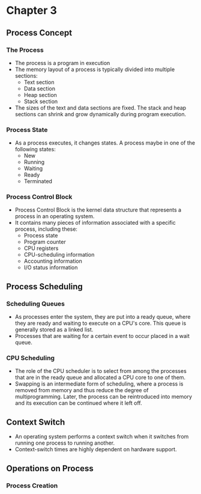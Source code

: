 # Chapter 3
## Process Concept
### The Process
- The process is a program in execution
- The memory layout of a process is typically divided into multiple sections:
  - Text section
  - Data section
  - Heap section
  - Stack section
- The sizes of the text and data sections are fixed. The stack and heap sections can shrink and grow dynamically during program execution.
### Process State
- As a process executes, it changes states. A process maybe in one of the following states:
  - New
  - Running
  - Waiting
  - Ready
  - Terminated
### Process Control Block
- Process Control Block  is the kernel data structure that represents a process in an operating system.
- It contains many pieces of information associated with a specific process, including these:
  - Process state
  - Program counter
  - CPU registers
  - CPU-scheduling information
  - Accounting information
  - I/O status information
## Process Scheduling
### Scheduling Queues
- As processes enter the system, they are put into a ready queue, where they are ready and waiting to execute on a CPU's core. This queue is generally stored as a linked list.
- Processes that are waiting for a certain event to occur placed in a wait queue.
### CPU Scheduling
- The role of the CPU scheduler is to select from among the processes that are in the ready queue and allocated a CPU core to one of them.
- Swapping is an intermediate form of scheduling, where a process is removed from memory and thus reduce the degree of multiprogramming. Later, the process can be reintroduced into memory and its execution can be continued where it left off.
## Context Switch
- An operating system performs a context switch when it switches from running one process to running another.
- Context-switch times are highly dependent on hardware support.
## Operations on Process
### Process Creation
